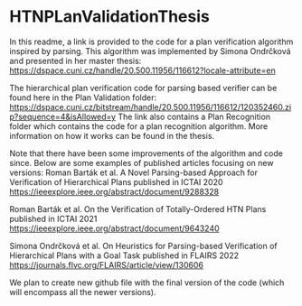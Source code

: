 # HTNPLanValidationThesis
In this readme, a link is provided to the code for a plan verification algorithm inspired by parsing. This algorithm was implemented by Simona Ondrčková and presented in her master thesis: https://dspace.cuni.cz/handle/20.500.11956/116612?locale-attribute=en

The hierarchical plan verification code for parsing based verifier can be found here in the Plan Validation folder: https://dspace.cuni.cz/bitstream/handle/20.500.11956/116612/120352460.zip?sequence=4&isAllowed=y The link also contains a Plan Recognition folder which contains the code for a plan recognition algorithm. More information on how it works can be found in the thesis. 

Note that there have been some improvements of the algorithm and code since. Below are some examples of published articles focusing on new versions:
Roman Barták et al. A Novel Parsing-based Approach for Verification of Hierarchical Plans published in ICTAI 2020 https://ieeexplore.ieee.org/abstract/document/9288328

Roman Barták et al. On the Verification of Totally-Ordered HTN Plans published in ICTAI 2021 https://ieeexplore.ieee.org/abstract/document/9643240

Simona Ondrčková et al. On Heuristics for Parsing-based Verification of Hierarchical Plans with a Goal Task published in FLAIRS 2022 https://journals.flvc.org/FLAIRS/article/view/130606

We plan to create  new github file with the final version of the code  (which will encompass all the newer versions). 
